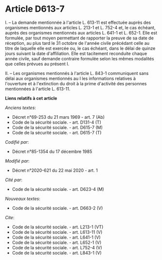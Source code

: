 # Article D613-7

I. – La demande mentionnée à l'article L. 613-11 est effectuée auprès des organismes mentionnés aux articles L. 213-1 et L.
752-4 et, le cas échéant, auprès des organismes mentionnés aux articles L. 641-1 et L. 652-1. Elle est formulée, par tout
moyen permettant de rapporter la preuve de sa date de réception, au plus tard le 31 octobre de l'année civile précédant celle
au titre de laquelle elle est exercée ou, le cas échéant, dans le délai de quinze jours suivant la date d'affiliation. Elle
est tacitement reconduite chaque année civile, sauf demande contraire formulée selon les mêmes modalités que celles prévues
au présent I. 

II. – Les organismes mentionnés à l'article L. 843-1 communiquent sans délai aux organismes mentionnés au I les informations
relatives à l'ouverture et à l'extinction du droit à la prime d'activité des personnes mentionnées à l'article L. 613-11.

**Liens relatifs à cet article**

_Anciens textes_:

  - Décret n°69-253 du 21 mars 1969 - art. 7 (Ab)
  - Code de la sécurité sociale. - art. D131-4 (T)
  - Code de la sécurité sociale. - art. D615-7 (M)
  - Code de la sécurité sociale. - art. D615-7 (T)

_Codifié par_:

  - Décret n°85-1354 du 17 décembre 1985

_Modifié par_:

  - Décret n°2020-621 du 22 mai 2020 - art. 1

_Cité par_:

  - Code de la sécurité sociale. - art. D623-4 (M)

_Nouveaux textes_:

  - Code de la sécurité sociale. - art. D663-2 (V)

_Cite_:

  - Code de la sécurité sociale. - art. L213-1 (VT)
  - Code de la sécurité sociale. - art. L613-11 (V)
  - Code de la sécurité sociale. - art. L641-1 (V)
  - Code de la sécurité sociale. - art. L652-1 (V)
  - Code de la sécurité sociale. - art. L752-4 (V)
  - Code de la sécurité sociale. - art. L843-1 (V)

